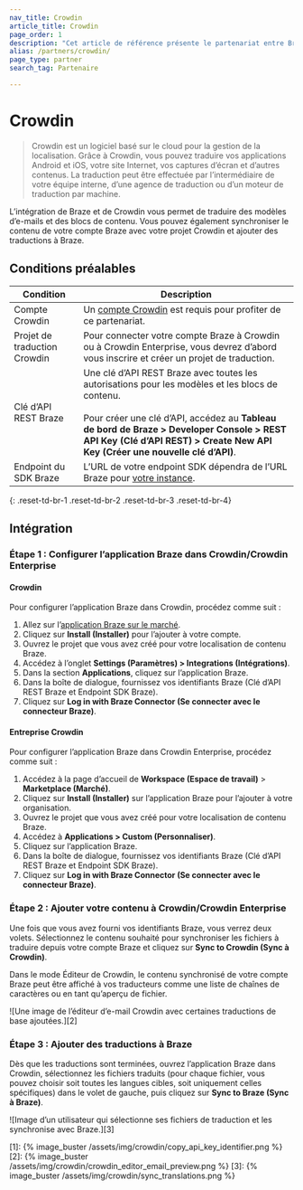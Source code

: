 ```yaml
---
nav_title: Crowdin
article_title: Crowdin
page_order: 1
description: "Cet article de référence présente le partenariat entre Braze et Crowdin, une plateforme logicielle basée sur le cloud qui vous permet d’automatiser la traduction de vos modèles d’e-mail et de vos blocs de contenu dans Braze."
alias: /partners/crowdin/
page_type: partner
search_tag: Partenaire

---
```


# Crowdin

> Crowdin est un logiciel basé sur le cloud pour la gestion de la localisation. Grâce à Crowdin, vous pouvez traduire vos applications Android et iOS, votre site Internet, vos captures d’écran et d’autres contenus. La traduction peut être effectuée par l’intermédiaire de votre équipe interne, d’une agence de traduction ou d’un moteur de traduction par machine.

L’intégration de Braze et de Crowdin vous permet de traduire des modèles d’e-mails et des blocs de contenu. Vous pouvez également synchroniser le contenu de votre compte Braze avec votre projet Crowdin et ajouter des traductions à Braze.

## Conditions préalables

| Condition| Description|
| ---| ---|
| Compte Crowdin | Un [compte Crowdin](https://accounts.crowdin.com/register) est requis pour profiter de ce partenariat. |
| Projet de traduction Crowdin | Pour connecter votre compte Braze à Crowdin ou à Crowdin Enterprise, vous devrez d’abord vous inscrire et créer un projet de traduction. |
| Clé d’API REST Braze | Une clé d’API REST Braze avec toutes les autorisations pour les modèles et les blocs de contenu. <br><br> Pour créer une clé d’API, accédez au **Tableau de bord de Braze > Developer Console > REST API Key (Clé d’API REST) > Create New API Key (Créer une nouvelle clé d’API)**. |
| Endpoint du SDK Braze | L’URL de votre endpoint SDK dépendra de l’URL Braze pour [votre instance]({{site.baseurl}}/api/basics/#endpoints). |
{: .reset-td-br-1 .reset-td-br-2 .reset-td-br-3  .reset-td-br-4}

## Intégration

### Étape 1 : Configurer l’application Braze dans Crowdin/Crowdin Enterprise

#### Crowdin
Pour configurer l’application Braze dans Crowdin, procédez comme suit :

1. Allez sur l’[application Braze sur le marché](https://crowdin.com/resources#marketplace/braze).
2. Cliquez sur **Install (Installer)** pour l’ajouter à votre compte.
3. Ouvrez le projet que vous avez créé pour votre localisation de contenu Braze.
4. Accédez à l’onglet **Settings (Paramètres) > Integrations (Intégrations)**.
5. Dans la section **Applications**, cliquez sur l’application Braze.
6. Dans la boîte de dialogue, fournissez vos identifiants Braze (Clé d’API REST Braze et Endpoint SDK Braze).
7. Cliquez sur **Log in with Braze Connector (Se connecter avec le connecteur Braze)**. 

#### Entreprise Crowdin
Pour configurer l’application Braze dans Crowdin Enterprise, procédez comme suit :

1. Accédez à la page d’accueil de **Workspace (Espace de travail)** > **Marketplace (Marché)**.
2. Cliquez sur **Install (Installer)** sur l’application Braze pour l’ajouter à votre organisation.
3. Ouvrez le projet que vous avez créé pour votre localisation de contenu Braze.
4. Accédez à **Applications > Custom (Personnaliser)**.
5. Cliquez sur l’application Braze.
6. Dans la boîte de dialogue, fournissez vos identifiants Braze (Clé d’API REST Braze et Endpoint SDK Braze).
7. Cliquez sur **Log in with Braze Connector (Se connecter avec le connecteur Braze)**.

### Étape 2 : Ajouter votre contenu à Crowdin/Crowdin Enterprise

Une fois que vous avez fourni vos identifiants Braze, vous verrez deux volets. Sélectionnez le contenu souhaité pour synchroniser les fichiers à traduire depuis votre compte Braze et cliquez sur **Sync to Crowdin (Sync à Crowdin)**.

Dans le mode Éditeur de Crowdin, le contenu synchronisé de votre compte Braze peut être affiché à vos traducteurs comme une liste de chaînes de caractères ou en tant qu’aperçu de fichier.

![Une image de l’éditeur d’e-mail Crowdin avec certaines traductions de base ajoutées.][2]

### Étape 3 : Ajouter des traductions à Braze

Dès que les traductions sont terminées, ouvrez l’application Braze dans Crowdin, sélectionnez les fichiers traduits (pour chaque fichier, vous pouvez choisir soit toutes les langues cibles, soit uniquement celles spécifiques) dans le volet de gauche, puis cliquez sur **Sync to Braze (Sync à Braze)**.

![Image d’un utilisateur qui sélectionne ses fichiers de traduction et les synchronise avec Braze.][3]

[1]: {% image_buster /assets/img/crowdin/copy_api_key_identifier.png %}
[2]: {% image_buster /assets/img/crowdin/crowdin_editor_email_preview.png %}
[3]: {% image_buster /assets/img/crowdin/sync_translations.png %}
